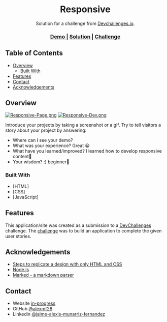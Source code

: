 <!-- Please update value in the {}  -->

<h1 align="center">Responsive</h1>

<div align="center">
   Solution for a challenge from  <a href="http://devchallenges.io" target="_blank">Devchallenges.io</a>.
</div>

<div align="center">
  <h3>
    <a href="https://{your-demo-link.your-domain}">
      Demo
    </a>
    <span> | </span>
    <a href="https://{your-url-to-the-solution}">
      Solution
    </a>
    <span> | </span>
    <a href="https://devchallenges.io/challenges/wBunSb7FPrIepJZAg0sY">
      Challenge
    </a>
  </h3>
</div>

<!-- TABLE OF CONTENTS -->

## Table of Contents

- [Overview](#overview)
  - [Built With](#built-with)
- [Features](#features)
- [Contact](#contact)
- [Acknowledgements](#acknowledgements)

<!-- OVERVIEW -->

## Overview
[![Responsive-Page.png](https://i.postimg.cc/1R8tYPH0/Responsive-Page.png)](https://postimg.cc/NLwB53ZL)
[![Responsive-Dev.png](https://i.postimg.cc/1381y58M/Responsive-Dev.png)](https://postimg.cc/fVQrKsj0)

Introduce your projects by taking a screenshot or a gif. Try to tell visitors a story about your project by answering:

- Where can I see your demo?
- What was your experience?
Great 😀
- What have you learned/improved? 
I learned how to develop responsive content🙂
- Your wisdom? :)
beginner🤙

### Built With

<!-- This section should list any major frameworks that you built your project using. Here are a few examples.-->

- [HTML]
- [CSS]
- [JavaScript]

## Features

<!-- List the features of your application or follow the template. Don't share the figma file here :) -->

This application/site was created as a submission to a [DevChallenges](https://devchallenges.io/challenges) challenge. The [challenge](https://devchallenges.io/challenges/wBunSb7FPrIepJZAg0sY) was to build an application to complete the given user stories.


## Acknowledgements

<!-- This section should list any articles or add-ons/plugins that helps you to complete the project. This is optional but it will help you in the future. For exmpale -->

- [Steps to replicate a design with only HTML and CSS](https://devchallenges-blogs.web.app/how-to-replicate-design/)
- [Node.js](https://nodejs.org/)
- [Marked - a markdown parser](https://github.com/chjj/marked)

## Contact

- Website [in-progress](https://{your-web-site-link})
- GitHub [@alexmf28](https://github.com/alexmf28)
- Linkedin [@jaime-alexis-munarriz-fernandez](https://www.linkedin.com/in/jaime-alexis-munarriz-fernandez-03b370203)
 
